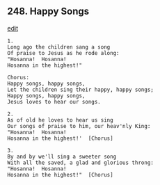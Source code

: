 
## 248.  Happy Songs
[edit](https://docs.google.com/document/d/1s_83pfs7Kg6e_o_IyVoqjMPNzBmQnzM6/edit?mode=html)



    1.
    Long ago the children sang a song
    Of praise to Jesus as he rode along:
    "Hosanna!  Hosanna!  
    Hosanna in the highest!"

    Chorus:
    Happy songs, happy songs,
    Let the children sing their happy, happy songs;
    Happy songs, happy songs,
    Jesus loves to hear our songs.

    2.
    As of old he loves to hear us sing
    Our songs of praise to him, our heav'nly King:
    "Hosanna!  Hosanna!  
    Hosanna in the highest!'  [Chorus]

    3.
    By and by we'll sing a sweeter song
    With all the saved, a glad and glorious throng:
    "Hosanna!  Hosanna!
    Hosanna in the highest!"  [Chorus]
